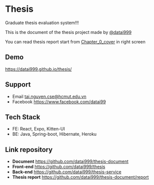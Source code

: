 # Thesis

Graduate thesis evaluation system!!!

This is the document of the thesis project made by [@datai999](https://github.com/datai999)

You can read thesis report start from [Chapter_0_cover](https://github.com/datai999/thesis-document/wiki/Chapter_0_cover) in right screen

## Demo

https://datai999.github.io/thesis/

## Support

- Email tai.nguyen.cse@hcmut.edu.vn
- Facebook https://www.facebook.com/datai99

## Tech Stack

- FE: React, Expo, Kitten-UI
- BE: Java, Spring-boot, Hibernate, Heroku

## Link repository

- **Document** https://github.com/datai999/thesis-document
- **Front-end** https://github.com/datai999/thesis
- **Back-end** https://github.com/datai999/thesis-service
- **Thesis report** https://github.com/datai999/thesis-document/report
